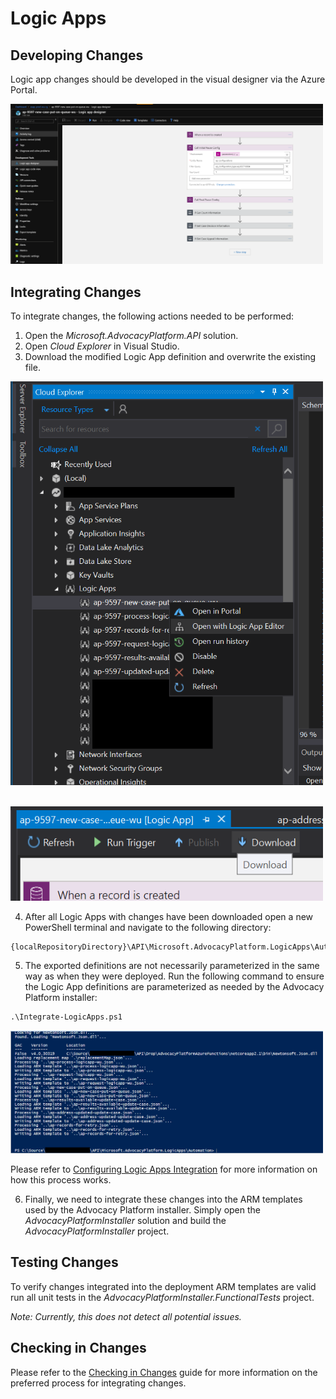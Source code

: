 # Logic Apps

## Developing Changes
Logic app changes should be developed in the visual designer via the Azure Portal.

<img src="../media/api/api-logic-apps-development.png" style="width: 500px;">

## Integrating Changes
To integrate changes, the following actions needed to be performed:

1. Open the *Microsoft.AdvocacyPlatform.API* solution.
2. Open *Cloud Explorer* in Visual Studio.
3. Download the modified Logic App definition and overwrite the existing file.

<img src="../media/api/api-open-logic-app-editor.png" style="width: 500px;"><br />
<br />

<img src="../media/api/api-save-logic-app-definition.png" style="width: 500px;">

4. After all Logic Apps with changes have been downloaded open a new PowerShell terminal and navigate to the following directory:

```
{localRepositoryDirectory}\API\Microsoft.AdvocacyPlatform.LogicApps\Automation
```

5. The exported definitions are not necessarily parameterized in the same way as when they were deployed. Run the following command to ensure the Logic App definitions are parameterized as needed by the Advocacy Platform installer:

```ps
.\Integrate-LogicApps.ps1
```

<img src="../media/api/api-run-integration-script.png" style="width: 500px;">

Please refer to [Configuring Logic Apps Integration](./configuring-logic-apps-integration.md) for more information on how this process works.

6. Finally, we need to integrate these changes into the ARM templates used by the Advocacy Platform installer. Simply open the *AdvocacyPlatformInstaller* solution and build the *AdvocacyPlatformInstaller* project.

## Testing Changes
To verify changes integrated into the deployment ARM templates are valid run all unit tests in the *AdvocacyPlatformInstaller.FunctionalTests* project.

*Note: Currently, this does not detect all potential issues.*

## Checking in Changes
Please refer to the [Checking in Changes](../contributing/checking-in-changes.md) guide for more information on the preferred process for integrating changes.